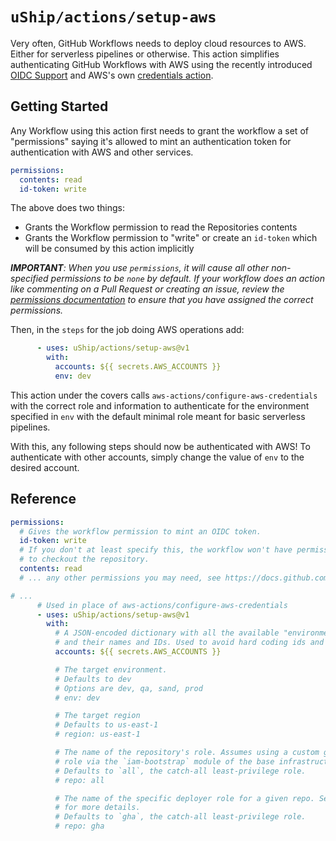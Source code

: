 # `uShip/actions/setup-aws`

Very often, GitHub Workflows needs to deploy cloud resources to AWS. Either for serverless pipelines or otherwise. This action simplifies authenticating GitHub Workflows with AWS using the recently introduced [OIDC Support](https://docs.github.com/en/actions/deployment/security-hardening-your-deployments/about-security-hardening-with-openid-connect) and AWS's own [credentials action](https://github.com/aws-actions/configure-aws-credentials).

## Getting Started

Any Workflow using this action first needs to grant the workflow a set of "permissions" saying it's allowed to mint an authentication token for authentication with AWS and other services.

```yml
permissions:
  contents: read
  id-token: write
```

The above does two things:
* Grants the Workflow permission to read the Repositories contents
* Grants the Workflow permission to "write" or create an `id-token` which will be consumed by this action implicitly

_**IMPORTANT**: When you use `permissions`, it will cause all other non-specified permissions to be `none` by default. If your workflow does an action like commenting on a Pull Request or creating an issue, review the [permissions documentation](https://docs.github.com/en/actions/using-jobs/assigning-permissions-to-jobs) to ensure that you have assigned the correct permissions._

Then, in the `steps` for the job doing AWS operations add:

```yml     
      - uses: uShip/actions/setup-aws@v1
        with:
          accounts: ${{ secrets.AWS_ACCOUNTS }}
          env: dev
```

This action under the covers calls `aws-actions/configure-aws-credentials` with the correct role and information to authenticate for the environment specified in `env` with the default minimal role meant for basic serverless pipelines.

With this, any following steps should now be authenticated with AWS! To authenticate with other accounts, simply change the value of `env` to the desired account.

## Reference

```yml
permissions:
  # Gives the workflow permission to mint an OIDC token.
  id-token: write
  # If you don't at least specify this, the workflow won't have permission
  # to checkout the repository.
  contents: read 
  # ... any other permissions you may need, see https://docs.github.com/en/actions/using-workflows/workflow-syntax-for-github-actions#permissions ... #

# ...
      # Used in place of aws-actions/configure-aws-credentials
      - uses: uShip/actions/setup-aws@v1
        with:
          # A JSON-encoded dictionary with all the available "environments",
          # and their names and IDs. Used to avoid hard coding ids and names.
          accounts: ${{ secrets.AWS_ACCOUNTS }}

          # The target environment.
          # Defaults to dev
          # Options are dev, qa, sand, prod
          # env: dev

          # The target region
          # Defaults to us-east-1
          # region: us-east-1

          # The name of the repository's role. Assumes using a custom generated
          # role via the `iam-bootstrap` module of the base infrastructure repo.
          # Defaults to `all`, the catch-all least-privilege role.
          # repo: all

          # The name of the specific deployer role for a given repo. See `repo`
          # for more details.
          # Defaults to `gha`, the catch-all least-privilege role.
          # repo: gha
```
